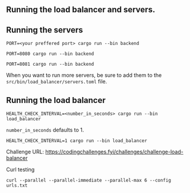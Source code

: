 ## Running the load balancer and servers.

## Running the servers

```
PORT=<your preffered port> cargo run --bin backend
```

```
PORT=8080 cargo run --bin backend
```

```
PORT=8081 cargo run --bin backend
```

When you want to run more servers, be sure to add them to the `src/bin/load_balancer/servers.toml` file.

## Running the load balancer

```
HEALTH_CHECK_INTERVAL=<number_in_seconds> cargo run --bin load_balancer
```

`number_in_seconds` defaults to 1.

```
HEALTH_CHECK_INTERVAL=1 cargo run --bin load_balancer
```

Challenge URL: https://codingchallenges.fyi/challenges/challenge-load-balancer

Curl testing

```
curl --parallel --parallel-immediate --parallel-max 6 --config urls.txt
```
